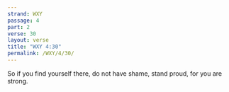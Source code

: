 ```yaml
---
strand: WXY
passage: 4
part: 2
verse: 30
layout: verse
title: "WXY 4:30"
permalink: /WXY/4/30/
---
```

So if you find yourself there, do not have shame, stand proud, for you are strong.
